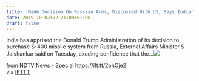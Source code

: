 ```yaml
---
title: 'Made Decision On Russian Arms, Discussed With US, Says India'
date: 2019-10-02T02:21:00+01:00
draft: false
---
```


India has apprised the Donald Trump Administration of its decision to purchase S-400 missile system from Russia, External Affairs Minister S Jaishankar said on Tuesday, exuding confidence that the...![](http://feeds.feedburner.com/~r/NDTV-LatestNews/~4/YI4NzhNMJKs)  
  
from NDTV News - Special https://ift.tt/2ohOje2  
via [IFTTT](https://ifttt.com/?ref=da&site=blogger)
